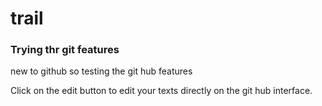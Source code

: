 # trail
### Trying thr git features
new to github so testing the git hub features

Click on the edit button to edit your texts directly on the git hub interface.
